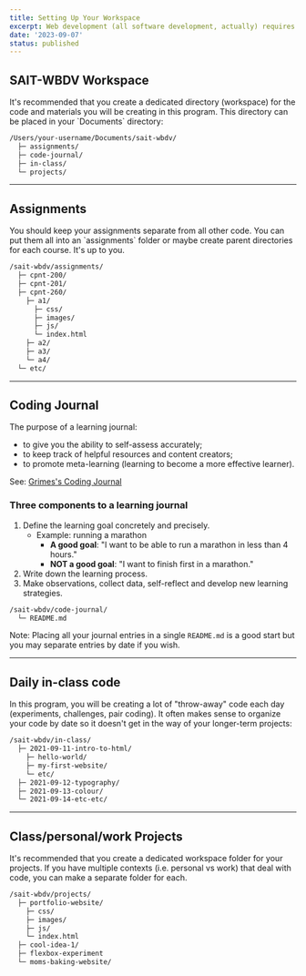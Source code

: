 ```yaml
---
title: Setting Up Your Workspace
excerpt: Web development (all software development, actually) requires you to work with a lot of files. In this program, we don't prescribe (i.e. tell you how to do it) how you should organize your files and projects but here we list some tips and best practices.
date: '2023-09-07'
status: published
---
```


<h2>SAIT-WBDV Workspace</h2>
It's recommended that you create a dedicated directory (workspace) for the code and materials you will be creating in this program. This directory can be placed in your `Documents` directory:

```html
/Users/your-username/Documents/sait-wbdv/
  ├─ assignments/
  ├─ code-journal/
  ├─ in-class/
  └─ projects/
```

---

<h2>Assignments</h2>
You should keep your assignments separate from all other code. You can put them all into an `assignments` folder or maybe create parent directories for each course. It's up to you.

```html
/sait-wbdv/assignments/
  ├─ cpnt-200/
  ├─ cpnt-201/
  ├─ cpnt-260/
    ├─ a1/
      ├─ css/
      ├─ images/
      ├─ js/
      └─ index.html
    ├─ a2/
    ├─ a3/
    └─ a4/
  └─ etc/
```

---

<h2>Coding Journal</h2>

The purpose of a learning journal: 
- to give you the ability to self-assess accurately;
- to keep track of helpful resources and content creators;
- to promote meta-learning (learning to become a more effective learner).

See: [Grimes's Coding Journal](https://acidtone.github.io/code-journal/)

### Three components to a learning journal
1. Define the learning goal concretely and precisely.
    - Example: running a marathon
        - **A good goal**: "I want to be able to run a marathon in less than 4 hours."
        - **NOT a good goal**: "I want to finish first in a marathon."
2. Write down the learning process.
3. Make observations, collect data, self-reflect and develop new learning strategies.


```html
/sait-wbdv/code-journal/
  └─ README.md
```

Note: Placing all your journal entries in a single `README.md` is a good start but you may separate entries by date if you wish.

---

<h2>Daily in-class code</h2>

In this program, you will be creating a lot of "throw-away" code each day (experiments, challenges, pair coding). It often makes sense to organize your code by date so it doesn't get in the way of your longer-term projects:

```html
/sait-wbdv/in-class/
  ├─ 2021-09-11-intro-to-html/
    ├─ hello-world/
    ├─ my-first-website/
    └─ etc/
  ├─ 2021-09-12-typography/
  ├─ 2021-09-13-colour/
  └─ 2021-09-14-etc-etc/
```

---

<h2>Class/personal/work Projects</h2>
It's recommended that you create a dedicated workspace folder for your projects. If you have multiple contexts (i.e. personal vs work) that deal with code, you can make a separate folder for each.

```html
/sait-wbdv/projects/
  ├─ portfolio-website/
    ├─ css/
    ├─ images/
    ├─ js/
    └─ index.html
  ├─ cool-idea-1/
  ├─ flexbox-experiment
  └─ moms-baking-website/
```

